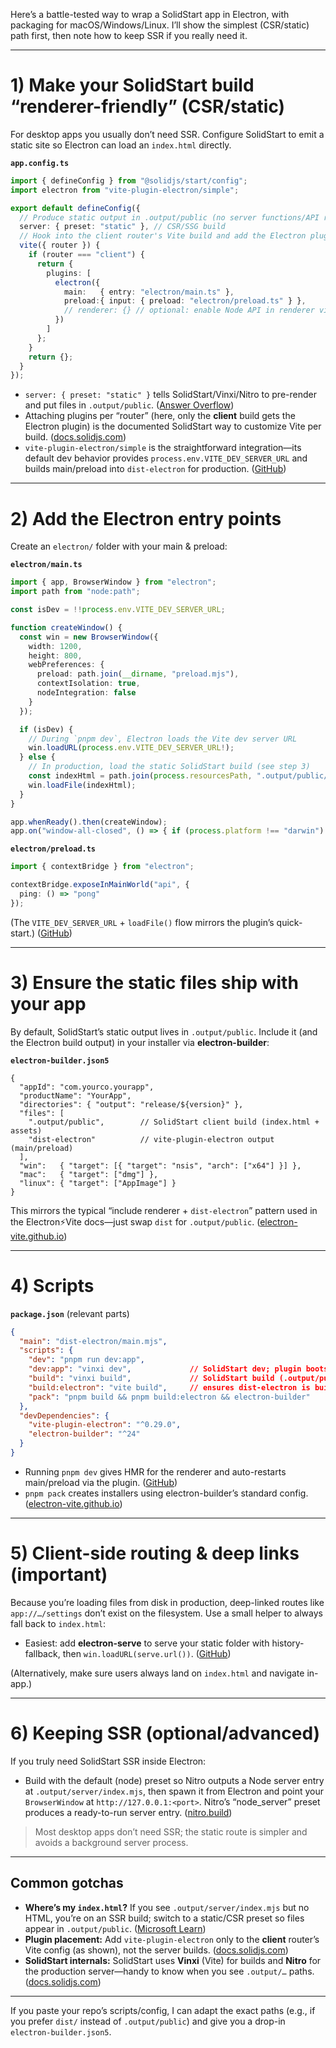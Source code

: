 Here’s a battle-tested way to wrap a SolidStart app in Electron, with packaging for macOS/Windows/Linux. I’ll show the simplest (CSR/static) path first, then note how to keep SSR if you really need it.

---

# 1) Make your SolidStart build “renderer-friendly” (CSR/static)

For desktop apps you usually don’t need SSR. Configure SolidStart to emit a static site so Electron can load an `index.html` directly.

**`app.config.ts`**

```ts
import { defineConfig } from "@solidjs/start/config";
import electron from "vite-plugin-electron/simple";

export default defineConfig({
  // Produce static output in .output/public (no server functions/API routes)
  server: { preset: "static" }, // CSR/SSG build
  // Hook into the client router's Vite build and add the Electron plugin
  vite({ router }) {
    if (router === "client") {
      return {
        plugins: [
          electron({
            main:   { entry: "electron/main.ts" },
            preload:{ input: { preload: "electron/preload.ts" } },
            // renderer: {} // optional: enable Node API in renderer via preload
          })
        ]
      };
    }
    return {};
  }
});
```

* `server: { preset: "static" }` tells SolidStart/Vinxi/Nitro to pre-render and put files in `.output/public`. ([Answer Overflow][1])
* Attaching plugins per “router” (here, only the **client** build gets the Electron plugin) is the documented SolidStart way to customize Vite per build. ([docs.solidjs.com][2])
* `vite-plugin-electron/simple` is the straightforward integration—its default dev behavior provides `process.env.VITE_DEV_SERVER_URL` and builds main/preload into `dist-electron` for production. ([GitHub][3])

---

# 2) Add the Electron entry points

Create an `electron/` folder with your main & preload:

**`electron/main.ts`**

```ts
import { app, BrowserWindow } from "electron";
import path from "node:path";

const isDev = !!process.env.VITE_DEV_SERVER_URL;

function createWindow() {
  const win = new BrowserWindow({
    width: 1200,
    height: 800,
    webPreferences: {
      preload: path.join(__dirname, "preload.mjs"),
      contextIsolation: true,
      nodeIntegration: false
    }
  });

  if (isDev) {
    // During `pnpm dev`, Electron loads the Vite dev server URL
    win.loadURL(process.env.VITE_DEV_SERVER_URL!);
  } else {
    // In production, load the static SolidStart build (see step 3)
    const indexHtml = path.join(process.resourcesPath, ".output/public/index.html");
    win.loadFile(indexHtml);
  }
}

app.whenReady().then(createWindow);
app.on("window-all-closed", () => { if (process.platform !== "darwin") app.quit(); });
```

**`electron/preload.ts`**

```ts
import { contextBridge } from "electron";

contextBridge.exposeInMainWorld("api", {
  ping: () => "pong"
});
```

(The `VITE_DEV_SERVER_URL` + `loadFile()` flow mirrors the plugin’s quick-start.) ([GitHub][3])

---

# 3) Ensure the static files ship with your app

By default, SolidStart’s static output lives in `.output/public`. Include it (and the Electron build output) in your installer via **electron-builder**:

**`electron-builder.json5`**

```json5
{
  "appId": "com.yourco.yourapp",
  "productName": "YourApp",
  "directories": { "output": "release/${version}" },
  "files": [
    ".output/public",        // SolidStart client build (index.html + assets)
    "dist-electron"          // vite-plugin-electron output (main/preload)
  ],
  "win":   { "target": [{ "target": "nsis", "arch": ["x64"] }] },
  "mac":   { "target": ["dmg"] },
  "linux": { "target": ["AppImage"] }
}
```

This mirrors the typical “include renderer + `dist-electron`” pattern used in the Electron⚡️Vite docs—just swap `dist` for `.output/public`. ([electron-vite.github.io][4])

---

# 4) Scripts

**`package.json`** (relevant parts)

```json
{
  "main": "dist-electron/main.mjs",
  "scripts": {
    "dev": "pnpm run dev:app",
    "dev:app": "vinxi dev",             // SolidStart dev; plugin boots Electron
    "build": "vinxi build",             // SolidStart build (.output/public)
    "build:electron": "vite build",     // ensures dist-electron is built
    "pack": "pnpm build && pnpm build:electron && electron-builder"
  },
  "devDependencies": {
    "vite-plugin-electron": "^0.29.0",
    "electron-builder": "^24"
  }
}
```

* Running `pnpm dev` gives HMR for the renderer and auto-restarts main/preload via the plugin. ([GitHub][3])
* `pnpm pack` creates installers using electron-builder’s standard config. ([electron-vite.github.io][4])

---

# 5) Client-side routing & deep links (important)

Because you’re loading files from disk in production, deep-linked routes like `app://…/settings` don’t exist on the filesystem. Use a small helper to always fall back to `index.html`:

* Easiest: add **electron-serve** to serve your static folder with history-fallback, then `win.loadURL(serve.url())`. ([GitHub][5])

(Alternatively, make sure users always land on `index.html` and navigate in-app.)

---

# 6) Keeping SSR (optional/advanced)

If you truly need SolidStart SSR inside Electron:

* Build with the default (node) preset so Nitro outputs a Node server entry at `.output/server/index.mjs`, then spawn it from Electron and point your `BrowserWindow` at `http://127.0.0.1:<port>`. Nitro’s “node_server” preset produces a ready-to-run server entry. ([nitro.build][6])

> Most desktop apps don’t need SSR; the static route is simpler and avoids a background server process.

---

## Common gotchas

* **Where’s my `index.html`?** If you see `.output/server/index.mjs` but no HTML, you’re on an SSR build; switch to a static/CSR preset so files appear in `.output/public`. ([Microsoft Learn][7])
* **Plugin placement:** Add `vite-plugin-electron` only to the **client** router’s Vite config (as shown), not the server builds. ([docs.solidjs.com][2])
* **SolidStart internals:** SolidStart uses **Vinxi** (Vite) for builds and **Nitro** for the production server—handy to know when you see `.output/…` paths. ([docs.solidjs.com][8])

---

If you paste your repo’s scripts/config, I can adapt the exact paths (e.g., if you prefer `dist/` instead of `.output/public`) and give you a drop-in `electron-builder.json5`.

[1]: https://www.answeroverflow.com/m/1231881686808002591?utm_source=chatgpt.com "Build process with solidstart - SolidJS"
[2]: https://docs.solidjs.com/solid-start/reference/config/define-config?utm_source=chatgpt.com "defineConfig - SolidStart Docs"
[3]: https://github.com/electron-vite/vite-plugin-electron "GitHub - electron-vite/vite-plugin-electron: :electron: Electron⚡️Vite core repo"
[4]: https://electron-vite.github.io/build/electron-builder.html "electron-builder | Electron⚡️Vite"
[5]: https://github.com/sindresorhus/electron-serve?utm_source=chatgpt.com "Static file serving for Electron apps - GitHub"
[6]: https://nitro.build/deploy/runtimes/node?utm_source=chatgpt.com "Node.js - Nitro - UnJS"
[7]: https://learn.microsoft.com/en-us/answers/questions/4370675/static-web-app-with-solidstart?utm_source=chatgpt.com "Static Web App with SolidStart? - Microsoft Q&A"
[8]: https://docs.solidjs.com/solid-start/getting-started?utm_source=chatgpt.com "Getting started - SolidStart Docs"
